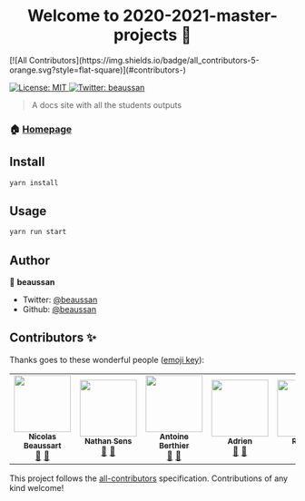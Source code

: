<h1 align="center">Welcome to 2020-2021-master-projects 👋</h1>
<!-- ALL-CONTRIBUTORS-BADGE:START - Do not remove or modify this section -->
[![All Contributors](https://img.shields.io/badge/all_contributors-5-orange.svg?style=flat-square)](#contributors-)
<!-- ALL-CONTRIBUTORS-BADGE:END -->
<p>
  <a href="#" target="_blank">
    <img alt="License: MIT" src="https://img.shields.io/badge/License-MIT-yellow.svg" />
  </a>
  <a href="https://twitter.com/beaussan" target="_blank">
    <img alt="Twitter: beaussan" src="https://img.shields.io/twitter/follow/beaussan.svg?style=social" />
  </a>
</p>

> A docs site with all the students outputs

### 🏠 [Homepage](https://2020-2021-master-projects.vercel.app/)

## Install

```sh
yarn install
```

## Usage

```sh
yarn run start
```

## Author

👤 **beaussan**

- Twitter: [@beaussan](https://twitter.com/beaussan)
- Github: [@beaussan](https://github.com/beaussan)

## Contributors ✨

Thanks goes to these wonderful people ([emoji key](https://allcontributors.org/docs/en/emoji-key)):

<!-- ALL-CONTRIBUTORS-LIST:START - Do not remove or modify this section -->
<!-- prettier-ignore-start -->
<!-- markdownlint-disable -->
<table>
  <tr>
    <td align="center"><a href="https://github.com/beaussan"><img src="https://avatars0.githubusercontent.com/u/7281023?v=4?s=100" width="100px;" alt=""/><br /><sub><b>Nicolas Beaussart</b></sub></a><br /><a href="#ideas-beaussan" title="Ideas, Planning, & Feedback">🤔</a> <a href="https://github.com/beaussan/2020-2021-master-projects/commits?author=beaussan" title="Documentation">📖</a></td>
    <td align="center"><a href="https://github.com/Unknow46"><img src="https://avatars.githubusercontent.com/u/49709624?v=4?s=100" width="100px;" alt=""/><br /><sub><b>Nathan Sens</b></sub></a><br /><a href="#ideas-Unknow46" title="Ideas, Planning, & Feedback">🤔</a> <a href="https://github.com/beaussan/2020-2021-master-projects/commits?author=Unknow46" title="Documentation">📖</a></td>
    <td align="center"><a href="https://aberthier.netlify.app/"><img src="https://avatars.githubusercontent.com/u/34750693?v=4?s=100" width="100px;" alt=""/><br /><sub><b>Antoine Berthier</b></sub></a><br /><a href="#ideas-TheNoobProgrammeur" title="Ideas, Planning, & Feedback">🤔</a> <a href="https://github.com/beaussan/2020-2021-master-projects/commits?author=TheNoobProgrammeur" title="Documentation">📖</a></td>
    <td align="center"><a href="https://github.com/acroquelois"><img src="https://avatars.githubusercontent.com/u/49721708?v=4?s=100" width="100px;" alt=""/><br /><sub><b>Adrien</b></sub></a><br /><a href="#ideas-acroquelois" title="Ideas, Planning, & Feedback">🤔</a> <a href="https://github.com/beaussan/2020-2021-master-projects/commits?author=acroquelois" title="Documentation">📖</a></td>
    <td align="center"><a href="https://github.com/Nahalu"><img src="https://avatars.githubusercontent.com/u/24190651?v=4?s=100" width="100px;" alt=""/><br /><sub><b>Romain</b></sub></a><br /><a href="#ideas-nahalu" title="Ideas, Planning, & Feedback">🤔</a> <a href="https://github.com/beaussan/2020-2021-master-projects/commits?author=nahalu" title="Documentation">📖</a></td>
  </tr>
</table>

<!-- markdownlint-restore -->
<!-- prettier-ignore-end -->

<!-- ALL-CONTRIBUTORS-LIST:END -->

This project follows the [all-contributors](https://github.com/all-contributors/all-contributors) specification. Contributions of any kind welcome!

